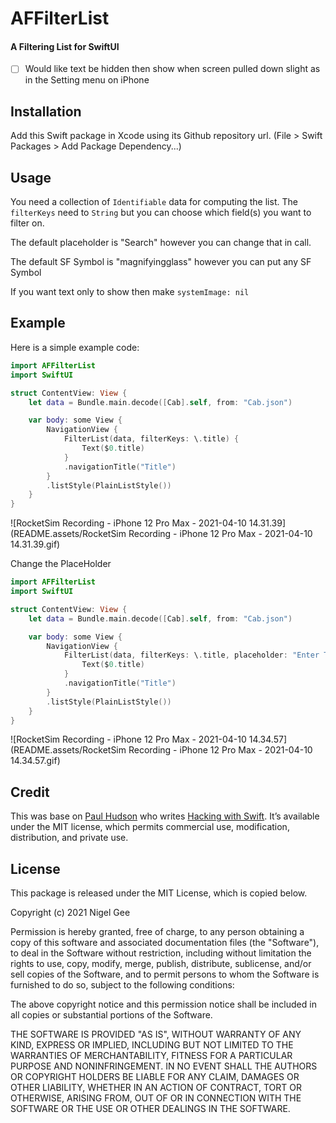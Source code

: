 # AFFilterList

#### A Filtering List for SwiftUI

- [ ] Would like text be hidden then show when screen pulled down slight as in the Setting menu on iPhone

## Installation

Add this Swift package in Xcode using its Github repository url. (File > Swift Packages > Add Package Dependency...)

## Usage

You need a collection of `Identifiable` data for computing the list. The `filterKeys` need to `String` but you can choose which field(s) you want to filter on.

The default placeholder is "Search" however you can change that in call.

The default SF Symbol is "magnifyingglass" however you can put any SF Symbol 

If you want text only to show then make `systemImage: nil`

## Example 

Here is a simple example code:

```swift
import AFFilterList
import SwiftUI

struct ContentView: View {
    let data = Bundle.main.decode([Cab].self, from: "Cab.json")

    var body: some View {
        NavigationView {
            FilterList(data, filterKeys: \.title) {
                Text($0.title)
            }
            .navigationTitle("Title")
        }
        .listStyle(PlainListStyle())
    }
}
```

![RocketSim Recording - iPhone 12 Pro Max - 2021-04-10 14.31.39](README.assets/RocketSim Recording - iPhone 12 Pro Max - 2021-04-10 14.31.39.gif)

Change the PlaceHolder

```swift
import AFFilterList
import SwiftUI

struct ContentView: View {
    let data = Bundle.main.decode([Cab].self, from: "Cab.json")

    var body: some View {
        NavigationView {
            FilterList(data, filterKeys: \.title, placeholder: "Enter Title",systemImage: nil) {
                Text($0.title)
            }
            .navigationTitle("Title")
        }
        .listStyle(PlainListStyle())
    }
}
```

![RocketSim Recording - iPhone 12 Pro Max - 2021-04-10 14.34.57](README.assets/RocketSim Recording - iPhone 12 Pro Max - 2021-04-10 14.34.57.gif)

## Credit

This was base on [Paul Hudson](https://twitter.com/twostraws) who writes [Hacking with Swift](https://www.hackingwithswift.com). It’s available under the MIT license, which permits commercial use, modification, distribution, and private use.

## License

This package is released under the MIT License, which is copied below.

Copyright (c) 2021 Nigel Gee

Permission is hereby granted, free of charge, to any person obtaining a copy of this software and associated documentation files (the "Software"), to deal in the Software without restriction, including without limitation the rights to use, copy, modify, merge, publish, distribute, sublicense, and/or sell copies of the Software, and to permit persons to whom the Software is furnished to do so, subject to the following conditions:

The above copyright notice and this permission notice shall be included in all copies or substantial portions of the Software.

THE SOFTWARE IS PROVIDED "AS IS", WITHOUT WARRANTY OF ANY KIND, EXPRESS OR IMPLIED, INCLUDING BUT NOT LIMITED TO THE WARRANTIES OF MERCHANTABILITY, FITNESS FOR A PARTICULAR PURPOSE AND NONINFRINGEMENT. IN NO EVENT SHALL THE AUTHORS OR COPYRIGHT HOLDERS BE LIABLE FOR ANY CLAIM, DAMAGES OR OTHER LIABILITY, WHETHER IN AN ACTION OF CONTRACT, TORT OR OTHERWISE, ARISING FROM, OUT OF OR IN CONNECTION WITH THE SOFTWARE OR THE USE OR OTHER DEALINGS IN THE SOFTWARE.


